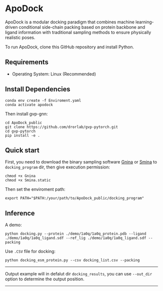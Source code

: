 # ApoDock




ApoDock is a modular docking paradigm that combines machine learning-driven conditional side-chain packing based on protein backbone and ligand information with traditional sampling methods to ensure physically realistic poses.

To run ApoDock, clone this GitHub repository and install Python.

## Requirements

-  Operating System: Linux (Recommended)

## Install Dependencies
```
conda env create -f Enviroment.yaml
conda activate apodock

```
Then install gvp-gnn:
```
cd ApoDock_public
git clone https://github.com/drorlab/gvp-pytorch.git
cd gvp-pytorch
pip install -e .
```

## Quick start

First, you need to download the binary sampling software [Gnina](https://github.com/gnina/gnina/releases/download/v1.1/gnina) or [Smina](https://sourceforge.net/projects/smina/) to `docking_program` dir, then give execution permission:
```
chmod +x Gnina
chmod +x Smina.static
```
Then set the enviroment path:
```
export PATH="$PATH:/your/path/to/ApoDock_public/docking_program"
```

## Inference

A demo:
```
python docking.py --protein ./demo/1a0q/1a0q_protein.pdb --ligand ./demo/1a0q/1a0q_ligand.sdf --ref_lig ./demo/1a0q/1a0q_ligand.sdf --packing
```
Use `.CSV` file for docking:
```
python docking_esm_protein.py --csv docking_list.csv --packing
```
-----------------------------------------------------------------------------------------------------
Output example will in defalut dir `docking_results`,  you can use `--out_dir` option to determine the output position.


-----------------------------------------------------------------------------------------------------

